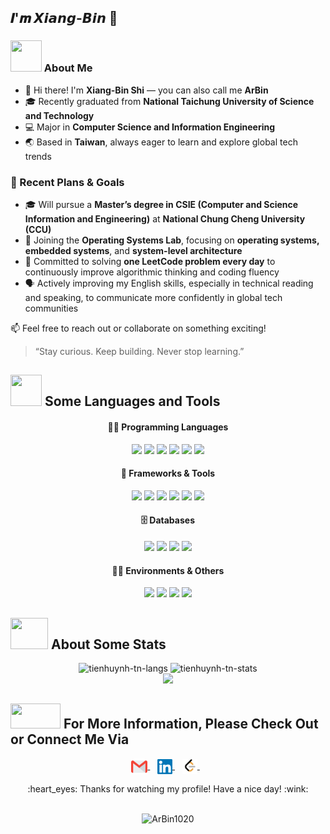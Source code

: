<h2>𝑰'𝒎 𝙓𝙞𝙖𝙣𝙜-𝘽𝙞𝙣 👏</h2>

### <img src="https://raw.githubusercontent.com/nixin72/nixin72/master/wave.gif" width="50px" height="50px"></img> About Me

- 👋 Hi there! I'm **Xiang-Bin Shi** — you can also call me **ArBin**
- 🎓 Recently graduated from **National Taichung University of Science and Technology**
- 💻 Major in **Computer Science and Information Engineering**
- 🌏 Based in **Taiwan**, always eager to learn and explore global tech trends

### 📌 Recent Plans & Goals

- 🎓 Will pursue a **Master’s degree in CSIE (Computer and Science Information and Engineering)** at **National Chung Cheng University (CCU)**
- 🧪 Joining the **Operating Systems Lab**, focusing on **operating systems, embedded systems**, and **system-level architecture**
- 🧠 Committed to solving **one LeetCode problem every day** to continuously improve algorithmic thinking and coding fluency
- 🗣️ Actively improving my English skills, especially in technical reading and speaking, to communicate more confidently in global tech communities

📫 Feel free to reach out or collaborate on something exciting!

> “Stay curious. Keep building. Never stop learning.”

## <img src="https://media2.giphy.com/media/QssGEmpkyEOhBCb7e1/giphy.gif?cid=ecf05e47a0n3gi1bfqntqmob8g9aid1oyj2wr3ds3mg700bl&rid=giphy.gif" width="50px" height="50px"> Some Languages and Tools

#### <p align="center">👨‍💻 Programming Languages</p>
<p align="center"> <img src="https://img.shields.io/badge/Python-3776AB?style=for-the-badge&logo=python&logoColor=white"/> <img src="https://img.shields.io/badge/Java-007396?style=for-the-badge&logo=java&logoColor=white"/> <img src="https://img.shields.io/badge/C-00599C?style=for-the-badge&logo=c&logoColor=white"/> <img src="https://img.shields.io/badge/C%23-239120?style=for-the-badge&logo=c-sharp&logoColor=white"/> <img src="https://img.shields.io/badge/JavaScript-F7DF1E?style=for-the-badge&logo=javascript&logoColor=black"/> <img src="https://img.shields.io/badge/CSS-1572B6?style=for-the-badge&logo=css3&logoColor=white"/> </p>

#### <p align="center">🧰 Frameworks & Tools</p>
<p align="center"> <img src="https://img.shields.io/badge/.NET-512BD4?style=for-the-badge&logo=dotnet&logoColor=white"/> <img src="https://img.shields.io/badge/Docker-2496ED?style=for-the-badge&logo=docker&logoColor=white"/> <img src="https://img.shields.io/badge/Git-F05032?style=for-the-badge&logo=git&logoColor=white"/> <img src="https://img.shields.io/badge/GitHub-181717?style=for-the-badge&logo=github&logoColor=white"/> <img src="https://img.shields.io/badge/GitLab-FC6D26?style=for-the-badge&logo=gitlab&logoColor=white"/> <img src="https://img.shields.io/badge/Bitbucket-0052CC?style=for-the-badge&logo=bitbucket&logoColor=white"/> </p>

#### <p align="center">🗄️ Databases</p>
<p align="center"> <img src="https://img.shields.io/badge/SQL%20Server-CC2927?style=for-the-badge&logo=microsoft-sql-server&logoColor=white"/> <img src="https://img.shields.io/badge/PostgreSQL-336791?style=for-the-badge&logo=postgresql&logoColor=white"/> <img src="https://img.shields.io/badge/MySQL-4479A1?style=for-the-badge&logo=mysql&logoColor=white"/> <img src="https://img.shields.io/badge/MariaDB-003545?style=for-the-badge&logo=mariadb&logoColor=white"/> </p>

#### <p align="center">🧑‍💻 Environments & Others</p>
<p align="center"> <img src="https://img.shields.io/badge/Linux-FCC624?style=for-the-badge&logo=linux&logoColor=black"/> <img src="https://img.shields.io/badge/Shell-89E051?style=for-the-badge&logo=gnu-bash&logoColor=white"/> <img src="https://img.shields.io/badge/VSCode-007ACC?style=for-the-badge&logo=visual-studio-code&logoColor=white"/> <img src="https://img.shields.io/badge/Markdown-000000?style=for-the-badge&logo=markdown&logoColor=white"/> </p>

## <img src="https://media0.giphy.com/media/cNZqrH5IzOG0xrlWks/giphy.gif?cid=ecf05e47map255q427en9uprqc1sb0unjq5k4fnqg5pmhhs4&rid=giphy.gif&ct=s" width="60px" height="50px"> About Some Stats
<div align="center">
<img height="150em" src="https://github-readme-stats.vercel.app/api/top-langs/?username=ArBin1020&layout=compact&show_icon=true&theme=algolia" alt="tienhuynh-tn-langs"/>
<img height="150em" src="https://github-readme-stats.vercel.app/api/?username=ArBin1020&layout=compact&show_icon=true&theme=algolia" alt="tienhuynh-tn-stats"/>
</div>
<div align="center">
  <img src="http://github-readme-streak-stats.herokuapp.com/?user=ArBin1020&theme=algolia" />
</div>

## <img src='https://raw.githubusercontent.com/ShahriarShafin/ShahriarShafin/main/Assets/handshake.gif' width="80px" height="40px"> For More Information, Please Check Out or Connect Me Via
<p align="center">
  <a href="mailto:s.x.bin1020@gmail.com">
    <img align="center" alt="TienHuynh-TN | Gmail" width="26px" src="https://github.com/SatYu26/SatYu26/blob/master/Assets/Gmail.svg" />
  </a> &nbsp;&nbsp;
  
  <a href="https://www.linkedin.com/in/xiang-bin-shi-75b889285/" target="_blank">
    <img align="center" alt="TienHuynh-TN | Linkedin" width="24px" src="https://github.com/SatYu26/SatYu26/blob/master/Assets/Linkedin.svg" />
  </a> &nbsp;&nbsp;

  <a href="https://leetcode.com/u/sxbin/" target="_blank">
    <img align="center" alt="TienHuynh-TN | LeetCode" width="24px" src="https://github.com/SatYu26/SatYu26/blob/master/Assets/leetcode.png" />
  </a> &nbsp;&nbsp;
<p> 

<div align="center">
  :heart_eyes: Thanks for watching my profile! Have a nice day! :wink: <br/>
  <br>
  <p align="center"> <img src="https://komarev.com/ghpvc/?username=ArBin1020&label=Profile%20views&color=0e75b6&style=flat" alt="ArBin1020" /> </p>
</div>
